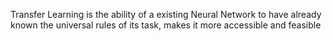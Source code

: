 Transfer Learning is the ability of a existing Neural Network to have already known the universal rules of its task, makes it more accessible and feasible